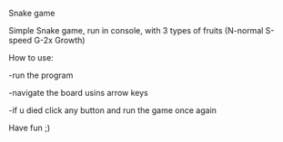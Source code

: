 Snake game

Simple Snake game, run in console,  with 3 types of fruits (N-normal S-speed G-2x Growth)

How to use:

-run the program

-navigate the board usins arrow keys

-if u died click any button and run the game once again

Have fun ;)
